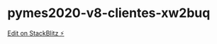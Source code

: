 # pymes2020-v8-clientes-xw2buq

[Edit on StackBlitz ⚡️](https://stackblitz.com/edit/pymes2020-v8-clientes-xw2buq)